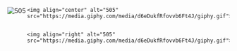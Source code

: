
<p align="left">
    <img align="left" alt="505" src="https://media.giphy.com/media/d6eDukfRfovvb6Ft4J/giphy.gif">
    

    <img align="center" alt="505" src="https://media.giphy.com/media/d6eDukfRfovvb6Ft4J/giphy.gif">
    

    <img align="right" alt="505" src="https://media.giphy.com/media/d6eDukfRfovvb6Ft4J/giphy.gif">
    
</p>
